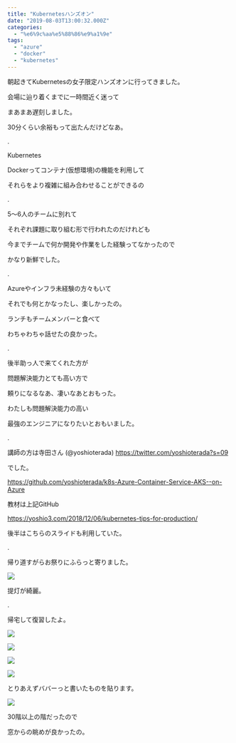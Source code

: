 ```yaml
---
title: "Kubernetesハンズオン"
date: "2019-08-03T13:00:32.000Z"
categories: 
  - "%e6%9c%aa%e5%88%86%e9%a1%9e"
tags: 
  - "azure"
  - "docker"
  - "kubernetes"
---
```


朝起きてKubernetesの女子限定ハンズオンに行ってきました。

会場に辿り着くまでに一時間近く迷って

まあまあ遅刻しました。

30分くらい余裕もって出たんだけどなあ。

.

Kubernetes

Dockerってコンテナ(仮想環境)の機能を利用して

それらをより複雑に組み合わせることができるの

.

5〜6人のチームに別れて

それぞれ課題に取り組む形で行われたのだけれども

今までチームで何か開発や作業をした経験ってなかったので

かなり新鮮でした。

.

Azureやインフラ未経験の方々もいて

それでも何とかなったし、楽しかったの。

ランチもチームメンバーと食べて

わちゃわちゃ話せたの良かった。

.

後半助っ人で来てくれた方が

問題解決能力とても高い方で

頼りになるなあ、凄いなあとおもった。

わたしも問題解決能力の高い

最強のエンジニアになりたいとおもいました。

.

講師の方は寺田さん (@yoshioterada) https://twitter.com/yoshioterada?s=09

でした。

https://github.com/yoshioterada/k8s-Azure-Container-Service-AKS--on-Azure

教材は上記GitHub

https://yoshio3.com/2018/12/06/kubernetes-tips-for-production/

後半はこちらのスライドも利用していた。

.

帰り道すがらお祭りにふらっと寄りました。

![](/images/img_20190803_1938382446463851099475299.jpg)

提灯が綺麗。

.

帰宅して復習したよ。

![](/images/19-08-04-00-50-54-784_deco181601502951129900.jpg)

![](/images/19-08-04-00-51-10-696_deco1530826367522397857.jpg)

![](/images/19-08-04-00-51-42-806_deco6165318395202220812.jpg)

![](/images/19-08-04-00-51-25-262_deco4272726049812812561.jpg)

とりあえずババーっと書いたものを貼ります。

![](/images/img_20190803_1325353163384456523541421.jpg)

30階以上の階だったので

窓からの眺めが良かったの。
